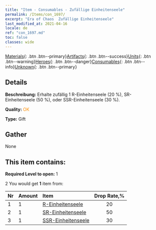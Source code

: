 ```yaml
---
title: "Item - Consumables - Zufällige Einheitenseele"
permalink: /Items/con_1697/
excerpt: "Era of Chaos  Zufällige Einheitenseele"
last_modified_at: 2021-04-16
locale: de
ref: "con_1697.md"
toc: false
classes: wide
---
```

 [Materials](/de/Items/){: .btn .btn--primary}[Artifacts](/de/Items/Artifacts/){: .btn .btn--success}[Units](/de/Items/Units/){: .btn .btn--warning}[Heroes](/de/Items/Heroes/){: .btn .btn--danger}[Consumables](/de/Items/Consumables/){: .btn .btn--info}[Unknown](/de/Items/Unknown/){: .btn .btn--primary}

## Details
 **Beschreibung:** Erhalte zufällig 1 R-Einheitenseele (20 %), SR-Einheitenseele (50 %), oder SSR-Einheitenseele (30 %).

 **Quality:** <span style="color: #FF8C00">OK</span>

 **Type:** Gift

## Gather

  None

## This item contains:

 **Required Level to open:** 1

 2 You would get **1** item  from:

  | Nr | Amount |     Item    | Drop Rate,% |
  |:---|:-------|:------------|:---------:|
  | 1 | 1 | [R-Einheitenseele](/de/Items/con_533/) | 20 | 
  | 2 | 1 | [SR-Einheitenseele](/de/Items/con_534/) | 50 | 
  | 3 | 1 | [SSR-Einheitenseele](/de/Items/con_535/) | 30 | 
